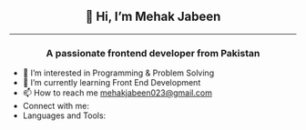 <h2 align="center" class="heading-element" dir="auto">👋 Hi, I’m Mehak Jabeen </h2><hr>
<h3 align="center" class="heading-element" dir="auto">A passionate frontend developer from Pakistan</h3>

- 👀 I’m interested in Programming & Problem Solving 
- 🌱 I’m currently learning Front End Development
- 📫 How to reach me mehakjabeen023@gmail.com
- Connect with me:
- Languages and Tools:

